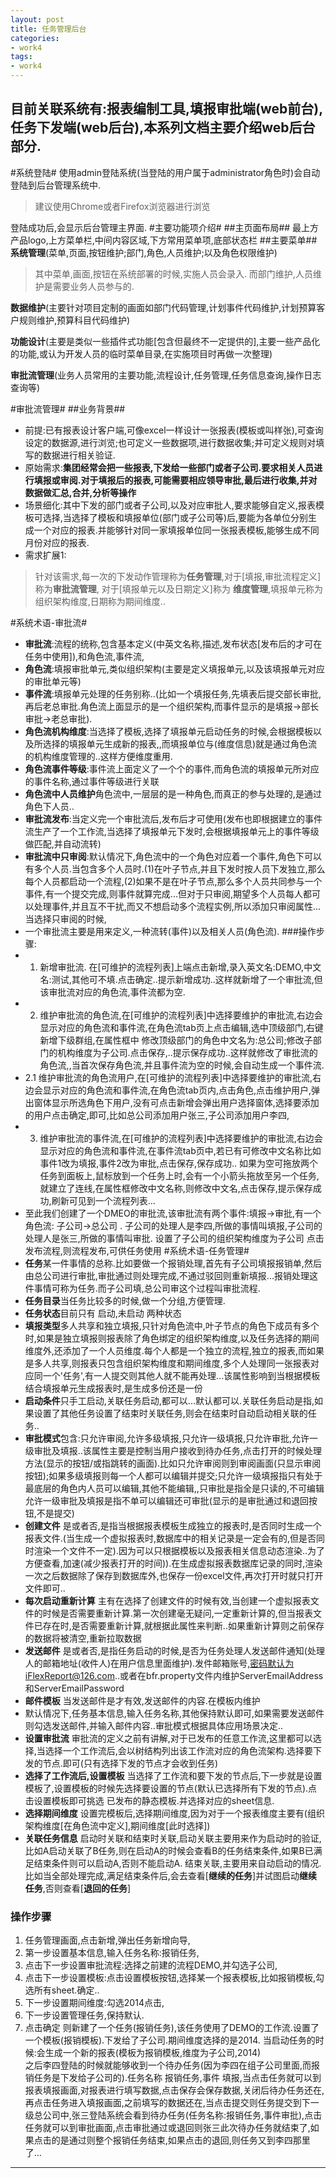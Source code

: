 ```yaml
---
layout: post
title: 任务管理后台  
categories:
- work4
tags:
- work4
---  
```


目前关联系统有:报表编制工具,填报审批端(web前台),任务下发端(web后台),本系列文档主要介绍web后台部分.
-----------------------
#系统登陆#
 使用admin登陆系统(当登陆的用户属于administrator角色时)会自动登陆到后台管理系统中.
>建议使用Chrome或者Firefox浏览器进行浏览

登陆成功后,会显示后台管理主界面.
#主要功能项介绍#
##主页面布局##
   最上方产品logo,上方菜单栏,中间内容区域,下方常用菜单项,底部状态栏
##主要菜单##
**系统管理**(菜单,页面,按钮维护;部门,角色,人员维护;以及角色权限维护)
>其中菜单,画面,按钮在系统部署的时候,实施人员会录入.
>而部门维护,人员维护是需要业务人员参与的.  

**数据维护**(主要针对项目定制的画面如部门代码管理,计划事件代码维护,计划预算客户规则维护,预算科目代码维护)

**功能设计**(主要是类似一些插件式功能[包含但最终不一定提供的],主要一些产品化的功能,或认为开发人员的临时菜单目录,在实施项目时再做一次整理)

**审批流管理**(业务人员常用的主要功能,流程设计,任务管理,任务信息查询,操作日志查询等)

#审批流管理#
##业务背景##
* 前提:已有报表设计客户端,可像excel一样设计一张报表(模板或叫样张),可查询设定的数据源,进行浏览;也可定义一些数据项,进行数据收集;并可定义规则对填写的数据进行相关验证.
* 原始需求:**集团经常会把一些报表,下发给一些部门或者子公司.要求相关人员进行填报或审阅.对于填报后的报表,可能需要相应领导审批,最后进行收集,并对数据做汇总,合并,分析等操作**
* 场景细化:其中下发的部门或者子公司,以及对应审批人,要求能够自定义,报表模板可选择,当选择了模板和填报单位(部门或子公司等)后,要能为各单位分别生成一个对应的报表.并能够针对同一家填报单位同一张报表模板,能够生成不同月份对应的报表.
* 需求扩展1:
>针对该需求,每一次的下发动作管理称为**任务管理**,对于[填报,审批流程定义]称为**审批流管理**, 对于[填报单元以及日期定义]称为 **维度管理**,填报单元称为组织架构维度,日期称为期间维度..  

#系统术语-审批流#
* **审批流**:流程的统称,包含基本定义(中英文名称,描述,发布状态[发布后的才可在任务中使用]),和角色流,事件流,
* **角色流**:填报审批单元,类似组织架构(主要是定义填报单元,以及该填报单元对应的审批单元等)
* **事件流**:填报单元处理的任务别称..(比如一个填报任务,先填表后提交部长审批,再后老总审批.角色流上面显示的是一个组织架构,而事件显示的是填报->部长审批->老总审批).
* **角色流机构维度**:当选择了模板,选择了填报单元启动任务的时候,会根据模板以及所选择的填报单元生成新的报表,,而填报单位与(维度信息)就是通过角色流的机构维度管理的..这样方便维度重用.
* **角色流事件等级**:事件流上面定义了一个个的事件,而角色流的填报单元所对应的事件名称,通过事件等级进行关联
* **角色流中人员维护**角色流中,一层层的是一种角色,而真正的参与处理的,是通过角色下人员..
* **审批流发布**:当定义完一个审批流后,发布后才可使用(发布也即根据建立的事件流生产了一个工作流,当选择了填报单元下发时,会根据填报单元上的事件等级做匹配,并自动流转)
* **审批流中只审阅**:默认情况下,角色流中的一个角色对应着一个事件,角色下可以有多个人员.当包含多个人员时.(1)在叶子节点,并且下发时按人员下发独立,那么每个人员都启动一个流程,(2)如果不是在叶子节点,那么多个人员共同参与一个事件,有一个提交完成,则事件就算完成...但对于只审阅,期望多个人员每人都可以处理事件,并且互不干扰,而又不想启动多个流程实例,所以添加只审阅属性...当选择只审阅的时候,
* 一个审批流主要是用来定义,一种流转(事件)以及相关人员(角色流).
###操作步骤:
* 1.  新增审批流. 在[可维护的流程列表]上端点击新增,录入英文名:DEMO,中文名:测试,其他可不填.点击确定..提示新增成功..这样就新增了一个审批流,但该审批流对应的角色流,事件流都为空.
* 2.  维护审批流的角色流,在[可维护的流程列表]中选择要维护的审批流,右边会显示对应的角色流和事件流,在角色流tab页上点击编辑,选中顶级部门,右键新增下级群组,在属性框中 修改顶级部门的角色中文名为:总公司;修改子部门的机构维度为子公司.点击保存,..提示保存成功..这样就修改了审批流的角色流,,当首次保存角色流,并且事件流为空的时候,会自动生成一个事件流.
* 2.1 维护审批流的角色流用户,在[可维护的流程列表]中选择要维护的审批流,右边会显示对应的角色流和事件流,在角色流tab页内,点击角色,点击维护用户,弹出窗体显示所选角色下用户,没有可点击新增会弹出用户选择窗体,选择要添加的用户点击确定,即可,比如总公司添加用户张三,子公司添加用户李四,
* 3.  维护审批流的事件流,在[可维护的流程列表]中选择要维护的审批流,右边会显示对应的角色流和事件流,在事件流tab页中,若已有可修改中文名称比如事件1改为填报,事件2改为审批,点击保存,保存成功.. 如果为空可拖放两个任务到面板上,鼠标放到一个任务上时,会有一个小箭头拖放至另一个任务,就建立了连线,在属性框修改中文名称,则修改中文名,点击保存,提示保存成功,刷新可见到一个流程列表...  
* 至此我们创建了一个DMEO的审批流,该审批流有两个事件:填报->审批,有一个角色流: 子公司->总公司 . 子公司的处理人是李四,所做的事情叫填报,子公司的处理人是张三,所做的事情叫审批. 设置了子公司的组织架构维度为子公司
点击发布流程,则流程发布,可供任务使用
#系统术语-任务管理#
* **任务**某一件事情的总称.比如要做一个报销处理,首先有子公司填报报销单,然后由总公司进行审批,审批通过则处理完成,不通过驳回则重新填报...报销处理这件事情可称为任务.而子公司填,总公司审这个过程叫审批流程.
* **任务目录**当任务比较多的时候,做一个分组,方便管理.
* **任务状态**目前只有  启动,未启动 两种状态
* **填报类型**多人共享和独立填报,只针对角色流中,叶子节点的角色下成员有多个时,如果是独立填报则报表除了角色绑定的组织架构维度,以及任务选择的期间维度外,还添加了一个人员维度.每个人都是一个独立的流程,独立的报表,而如果是多人共享,则报表只包含组织架构维度和期间维度,多个人处理同一张报表对应同一个'任务',有一人提交则其他人就不能再处理...该属性影响到当根据模板结合填报单元生成报表时,是生成多份还是一份
* **启动条件**只手工启动,关联任务启动,都可以...默认都可以.关联任务启动是指,如果设置了其他任务设置了结束时关联任务,则会在结束时自动启动相关联的任务..
* **审批模式**包含:只允许审阅,允许多级填报,只允许一级填报,只允许审批,允许一级审批及填报..该属性主要是控制当用户接收到待办任务,点击打开的时候处理方法(显示的按钮/或指跳转的画面).比如只允许审阅则到审阅画面(只显示审阅按钮);如果多级填报则每一个人都可以编辑并提交;只允许一级填报指只有处于最底层的角色内人员可以编辑,其他不能编辑,,只审批是指全是只读的,不可编辑允许一级审批及填报是指不单可以编辑还可审批(显示的是审批通过和退回按钮,不是提交) 
* **创建文件** 是或者否,是指当根据报表模板生成独立的报表时,是否同时生成一个报表文件.(当生成一个虚拟报表时,数据库中的相关记录是一定会有的,但是否同时渲染一个文件不一定).因为可以只根据模板以及报表相关信息动态渲染..为了方便查看,加速(减少报表打开的时间)).在生成虚拟报表数据库记录的同时,渲染一次之后数据除了保存到数据库外,也保存一份excel文件,再次打开时就只打开文件即可..
* **每次启动重新计算** 主有在选择了创建文件的时候有效,当创建一个虚拟报表文件的时候是否需要重新计算.第一次创建毫无疑问,一定重新计算的,但当报表文件已存在时,是否需要重新计算,就根据此属性来判断..如果重新计算则之前保存的数据将被清空,重新拉取数据
* **发送邮件** 是或者否,是指任务启动的时候,是否为任务处理人发送邮件通知(处理人的邮箱地址(收件人)在用户信息里面维护).发件邮箱账号,密码默认为iFlexReport@126.com..或者在bfr.property文件内维护ServerEmailAddress 和ServerEmailPassword
* **邮件模板** 当发送邮件是才有效,发送邮件的内容.在模板内维护
* 默认情况下,任务基本信息,输入任务名称,其他保持默认即可,如果需要发送邮件则勾选发送邮件,并输入邮件内容..审批模式根据具体应用场景决定..
* **设置审批流** 审批流的定义之前有讲解,对于已发布的任意工作流,这里都可以选择,当选择一个工作流后,会以树结构列出该工作流对应的角色流架构.选择要下发的节点.即可(只有选择下发的节点才会收到任务)
* **选择了工作流后,设置模板** 当选择了工作流和要下发的节点后,下一步就是设置模板了,设置模板的时候先选择要设置的节点(默认已选择所有下发的节点).点击设置模板即可挑选 已发布的静态模板.并选择对应的sheet信息.
* **选择期间维度** 设置完模板后,选择期间维度,因为对于一个报表维度主要有(组织架构维度[在角色流中定义],期间维度[此时选择])
* **关联任务信息** 启动时关联和结束时关联,启动关联主要用来作为启动时的验证,比如A启动关联了B任务,则在启动A的时候会查看B的任务结束条件,如果B已满足结束条件则可以启动A,否则不能启动A.  结束关联,主要用来自动启动的情况.比如当全部处理完成,满足结束条件后,会去查看[**继续的任务**]并试图启动**继续任务**,否则查看[**退回的任务**]
### 操作步骤
1. 任务管理画面,点击新增,弹出任务新增向导,
2. 第一步设置基本信息,输入任务名称:报销任务,
3. 点击下一步设置审批流程:选择之前建的流程DEMO,并勾选子公司,
4. 点击下一步设置模板:点击设置模板按钮,选择某一个报表模板,比如报销模板,勾选所有sheet.确定..
5. 下一步设置期间维度:勾选2014点击,
6. 下一步设置管理任务,保持默认.
7. 点击确定
则新建了一个任务(报销任务),该任务使用了DEMO的工作流.设置了一个模板(报销模板).下发给了子公司.期间维度选择的是2014.
当启动任务的时候:会生成一个新的报表(模板为报销模板,维度为子公司,2014)  
之后李四登陆的时候就能够收到一个待办任务(因为李四在组子公司里面,而报销任务是下发给子公司的).任务名称 报销任务,事件 填报,当点击任务就可以到报表填报画面,对报表进行填写数据,点击保存会保存数据,关闭后待办任务还在,再点击任务进入填报画面,之前填写的数据还在,当点击提交则任务提交到下一级总公司中,张三登陆系统会看到待办任务(任务名称:报销任务,事件审批),点击任务就可以到审批画面,点击审批通过或退回则张三此次待办任务就结束了,如果点击的是通过则整个报销任务结束,如果点击的退回,则任务又到李四那里了...

***








